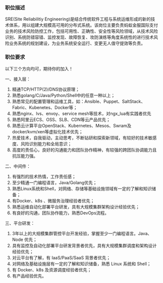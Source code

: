 ### 职位描述
SRE(Site Reliabilitiy Engineering)是结合传统软件工程与系统运维形成的新的技术体系，用以组建大规模高可用的分布式系统。该岗位主要负责蚂蚁金服国际支付业务的技术风险防控工作，包括可用性、正确性、安全性等风险领域，从技术风险识别、系统防错容错、监控发现、故障恢复、攻防演练等角度系统性的进行技术风险业务系统的规划建设，为业务系统安全运行、变更无人值守提效等负责。

### 职位要求
以下三个方向均可，期待你的加入！

一、接入层：
1.  精通TCP/HTTP(2)/DNS协议原理；
2.  熟悉golang/C/Java/Python/Shell中的任意一种以上；
3.  熟悉常见的配置管理和运维工具，如：Ansible、Puppet、SaltStack、Fabric、Kubenetes、Docker等；
4.  熟悉nginx、lvs、envoy、service mesh等技术，对ngx_lua有实践者优先
5. 熟悉阿里云ECS、OSS、SLB、CDN等云产品优先；
6. 熟悉云计算平台OpenStack、Kubernetes、Mesos、Swram及docker/kvm/xen等虚拟化技术优先；
7. 热爱技术，自我驱动，主动思考，不断钻研和探索新领域，有较好的技术敏感度、风险识别能力和全局意识；
8. 高度的责任心，良好的沟通能力和团队协作精神，有较强的跨团队协调能力且抗压能力强。

二、中间件：
1. 有强烈的技术热情，工作责任感；
2. 至少精通一门编程语言，Java/Golang优先；
3. 熟悉Linux系统和Shell，对网络、存储等基础设施领域有一定的了解和知识储备；
4. 有Docker、k8s 、微服务治理经验者优先；
5. 熟悉运维自动化部署平台研发，具有大规模集群架构设计经验优先；
6. 有良好的沟通，团队协作能力，熟悉DevOps流程。

三、平台研发：
1. 3年以上的大规模集群管控平台开发经验，掌握至少一门编程语言。Java、Node 优先；
2. 具有监控及自动化部署平台研发背景者优先，具有大规模集群调度和架构设计经验优先；
3. 对云平台有了解，有 IaaS/PaaS/SaaS 背景者优先；
4. 对网络及基础设施层有一定的了解和知识储备，熟悉 Linux 系统和 Shell；
5. 有 Docker、k8s 及资源调度经验者优先；
6. 有产品经验优先。